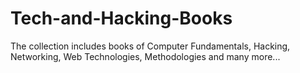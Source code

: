 # Tech-and-Hacking-Books
The collection includes books of Computer Fundamentals, Hacking, Networking, Web Technologies, Methodologies and many more...
